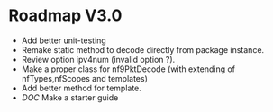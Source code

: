 # Roadmap V3.0

- Add better unit-testing 
- Remake static method to decode directly from package instance.
- Review option ipv4num (invalid option ?).
- Make a proper class for nf9PktDecode (with extending of nfTypes,nfScopes and templates)
- Add better method for template.
- *DOC* Make a starter guide
